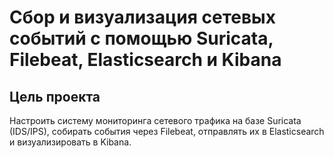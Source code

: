 # Сбор и визуализация сетевых событий с помощью Suricata, Filebeat, Elasticsearch и Kibana

## Цель проекта
Настроить систему мониторинга сетевого трафика на базе Suricata (IDS/IPS), собирать события через Filebeat, отправлять их в Elasticsearch и визуализировать в Kibana.
